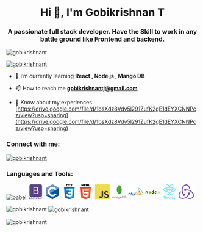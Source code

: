 <h1 align="center">Hi 👋, I'm Gobikrishnan T</h1>
<h3 align="center">A passionate full stack developer. Have the Skill to work in any battle ground like Frontend and backend.</h3>

<p align="left"> <img src="https://komarev.com/ghpvc/?username=gobikrishnant&label=Profile%20views&color=0e75b6&style=flat" alt="gobikrishnant" /> </p>

<p align="left"> <a href="https://github.com/ryo-ma/github-profile-trophy"><img src="https://github-profile-trophy.vercel.app/?username=gobikrishnant" alt="gobikrishnant" /></a> </p>

- 🌱 I’m currently learning **React , Node js , Mango DB**

- 📫 How to reach me **gobikrishnantj@gmail.com**

- 📄 Know about my experiences [https://drive.google.com/file/d/1bsXdz8Vdv5l291ZufK2gE1dEYXCNNPcz/view?usp=sharing](https://drive.google.com/file/d/1bsXdz8Vdv5l291ZufK2gE1dEYXCNNPcz/view?usp=sharing)

<h3 align="left">Connect with me:</h3>
<p align="left">
<a href="https://linkedin.com/in/gobikrishnant" target="blank"><img align="center" src="https://raw.githubusercontent.com/rahuldkjain/github-profile-readme-generator/neutral-icons/src/images/icons/Social/linked-in-alt.svg" alt="gobikrishnant" height="30" width="40" /></a>
</p>

<h3 align="left">Languages and Tools:</h3>
<p align="left"> <a href="https://babeljs.io/" target="_blank"> <img src="https://www.vectorlogo.zone/logos/babeljs/babeljs-icon.svg" alt="babel" width="40" height="40"/> </a> <a href="https://getbootstrap.com" target="_blank"> <img src="https://raw.githubusercontent.com/devicons/devicon/master/icons/bootstrap/bootstrap-plain-wordmark.svg" alt="bootstrap" width="40" height="40"/> </a> <a href="https://www.cprogramming.com/" target="_blank"> <img src="https://raw.githubusercontent.com/devicons/devicon/master/icons/c/c-original.svg" alt="c" width="40" height="40"/> </a> <a href="https://www.w3schools.com/css/" target="_blank"> <img src="https://raw.githubusercontent.com/devicons/devicon/master/icons/css3/css3-original-wordmark.svg" alt="css3" width="40" height="40"/> </a> <a href="https://www.w3.org/html/" target="_blank"> <img src="https://raw.githubusercontent.com/devicons/devicon/master/icons/html5/html5-original-wordmark.svg" alt="html5" width="40" height="40"/> </a> <a href="https://developer.mozilla.org/en-US/docs/Web/JavaScript" target="_blank"> <img src="https://raw.githubusercontent.com/devicons/devicon/master/icons/javascript/javascript-original.svg" alt="javascript" width="40" height="40"/> </a> <a href="https://www.mongodb.com/" target="_blank"> <img src="https://raw.githubusercontent.com/devicons/devicon/master/icons/mongodb/mongodb-original-wordmark.svg" alt="mongodb" width="40" height="40"/> </a> <a href="https://www.mysql.com/" target="_blank"> <img src="https://raw.githubusercontent.com/devicons/devicon/master/icons/mysql/mysql-original-wordmark.svg" alt="mysql" width="40" height="40"/> </a> <a href="https://nodejs.org" target="_blank"> <img src="https://raw.githubusercontent.com/devicons/devicon/master/icons/nodejs/nodejs-original-wordmark.svg" alt="nodejs" width="40" height="40"/> </a> <a href="https://reactjs.org/" target="_blank"> <img src="https://raw.githubusercontent.com/devicons/devicon/master/icons/react/react-original-wordmark.svg" alt="react" width="40" height="40"/> </a> <a href="https://redux.js.org" target="_blank"> <img src="https://raw.githubusercontent.com/devicons/devicon/master/icons/redux/redux-original.svg" alt="redux" width="40" height="40"/> </a> </p>

<p><img align="left" src="https://github-readme-stats.vercel.app/api/top-langs?username=gobikrishnant&show_icons=true&locale=en&layout=compact" alt="gobikrishnant" /></p>

<p>&nbsp;<img align="center" src="https://github-readme-stats.vercel.app/api?username=gobikrishnant&show_icons=true&locale=en" alt="gobikrishnant" /></p>

<p><img align="center" src="https://github-readme-streak-stats.herokuapp.com/?user=gobikrishnant&" alt="gobikrishnant" /></p>
